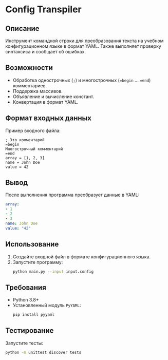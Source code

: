 # Config Transpiler

## Описание
Инструмент командной строки для преобразования текста на учебном конфигурационном языке в формат YAML. Также выполняет проверку синтаксиса и сообщает об ошибках.

## Возможности
- Обработка однострочных (`;`) и многострочных (`=begin` ... `=end`) комментариев.
- Поддержка массивов.
- Объявление и вычисление констант.
- Конвертация в формат YAML.

## Формат входных данных
Пример входного файла:
```plaintext
; Это комментарий
=begin
Многострочный комментарий
=end
array = [1, 2, 3]
name = John Doe
value = 42
```

## Вывод
После выполнения программа преобразует данные в YAML:
```yaml
array:
- 1
- 2
- 3
name: John Doe
value: "42"
```

## Использование
1. Создайте входной файл в формате конфигурационного языка.
2. Запустите программу:
   ```bash
   python main.py --input input.config
   ```

## Требования
- Python 3.8+
- Установленный модуль `PyYAML`:
  ```bash
  pip install pyyaml
  ```

## Тестирование
Запустите тесты:
```bash
python -m unittest discover tests
```

